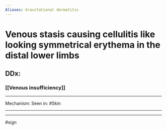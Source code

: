```yaml
---
Aliases: Gravitational dermatitis
---
```

# Venous stasis causing cellulitis like looking symmetrical erythema in the distal lower limbs
## DDx:
### [[Venous insufficiency]]

---
Mechanism:
Seen in: #Skin 

---


---
#sign 